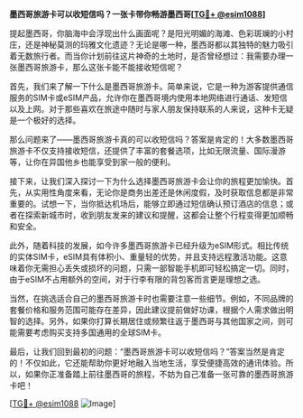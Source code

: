 **墨西哥旅游卡可以收短信吗？一张卡带你畅游墨西哥[[TG💪+ @esim1088](https://t.me/s/esim1088)]**

提起墨西哥，你脑海中会浮现出什么画面呢？是阳光明媚的海滩、色彩斑斓的小村庄，还是神秘莫测的玛雅文化遗迹？无论是哪一种，墨西哥都以其独特的魅力吸引着无数旅行者。而当你计划前往这片神奇的土地时，是否曾经想过：我需要办理一张墨西哥旅游卡，那么这张卡能不能接收短信呢？

首先，我们来了解一下什么是墨西哥旅游卡。简单来说，它是一种为游客提供通信服务的SIM卡或eSIM产品，允许你在墨西哥境内使用本地网络进行通话、发短信以及上网。对于那些喜欢在旅途中随时与家人朋友保持联系的人来说，这种卡无疑是一个极好的选择。

那么问题来了——墨西哥旅游卡真的可以收短信吗？答案是肯定的！大多数墨西哥旅游卡不仅支持接收短信，还提供了丰富的套餐选项，比如无限流量、国际漫游等，让你在异国他乡也能享受到家一般的便利。

接下来，让我们深入探讨一下为什么选择墨西哥旅游卡会让你的旅程更加愉快。首先，从实用性角度来看，无论你是商务出差还是休闲度假，及时获取信息都是非常重要的。试想一下，当你抵达机场后，能够立即通过短信确认预订酒店的信息；或者在探索新城市时，收到朋友发来的建议和提醒，这都会让整个行程变得更加顺畅和安全。

此外，随着科技的发展，如今许多墨西哥旅游卡已经升级为eSIM形式。相比传统的实体SIM卡，eSIM具有体积小、重量轻的优势，并且支持远程激活功能。这意味着你无需担心丢失或损坏的问题，只需一部智能手机即可轻松搞定一切。同时，由于eSIM不占用额外的空间，对于行李有限的背包客而言更是理想之选。

当然，在挑选适合自己的墨西哥旅游卡时也需要注意一些细节。例如，不同品牌的套餐价格和服务范围可能存在差异，因此建议提前做好功课，根据个人需求做出明智的选择。另外，如果你打算长期居住或频繁往返于墨西哥与其他国家之间，则可能需要考虑购买支持多国通用的全球SIM卡。

最后，让我们回到最初的问题：“墨西哥旅游卡可以收短信吗？”答案当然是肯定的！不仅如此，它还能帮助你更好地融入当地生活，享受便捷高效的通讯体验。所以，如果你正准备踏上前往墨西哥的旅程，不妨为自己准备一张可靠的墨西哥旅游卡吧！

[[TG💪+ @esim1088](https://t.me/s/esim1088) ![Image](https://i.postimg.cc/4NQfJmqS/Snipaste-2025-05-13-00-14-12.png)]